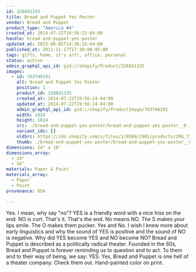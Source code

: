 ```yaml
---
id: 326841335
title: Bread and Puppet Yes Poster
vendor: Bread and Puppet
product_type: "America #4"
created_at: 2014-07-22T19:56:22-04:00
handle: bread-and-puppet-yes-poster
updated_at: 2023-08-02T14:36:16-04:00
published_at: 2011-11-17T17:10:00-05:00
tags: gifts, home, it's art!, office, personal
status: active
admin_graphql_api_id: gid://shopify/Product/326841335
images:
  - id: 763746191
    alt: Bread and Puppet Yes Poster
    position: 1
    product_id: 326841335
    created_at: 2014-07-22T19:56:24-04:00
    updated_at: 2014-07-22T19:56:24-04:00
    admin_graphql_api_id: gid://shopify/ProductImage/763746191
    width: 1024
    height: 1024
    src: ./bread-and-puppet-yes-poster/bread-and-puppet-yes-poster__0.jpg
    variant_ids: []
    oldSrc: https://cdn.shopify.com/s/files/1/0589/2901/products/IMG_7377.jpeg?v=1406073384
    thumb: ./bread-and-puppet-yes-poster/bread-and-puppet-yes-poster__0-thumb.jpg
dimensions: 24" x 18"
dimensions_array:
  - 24"
  - 18"
materials: Paper & Paint
materials_array:
  - Paper
  - Paint
provenance: USA

---
```


Yes. I mean, why say "no"? YES is a friendly word with a nice hiss on the end. NO is curt. That's it. That's the end. No means NO. The S makes your lips smile. The O makes them pucker. Yes and No. I wish I knew more about early linguistics and why the sound of YES is positive and the sound of NO is negative. Why did YES become YES and NO become NO? Bread and Puppet is described as a politically radical theater. Founded in the 60s, Bread and Puppet is forever reminding us to question and to act. To them and to their way of being, we say: YES. Yes, Bread and Puppet is one hell of a theater company. Check them out. Hand-painted color on print.